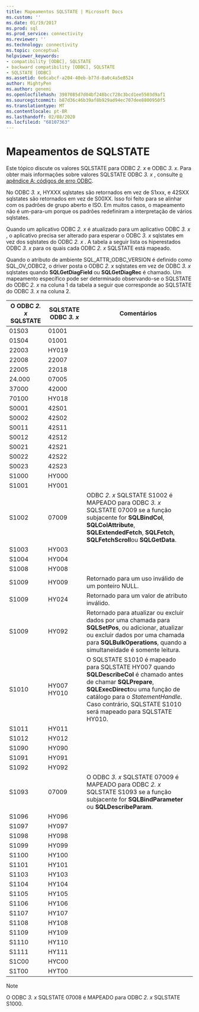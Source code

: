 ```yaml
---
title: Mapeamentos SQLSTATE | Microsoft Docs
ms.custom: ''
ms.date: 01/19/2017
ms.prod: sql
ms.prod_service: connectivity
ms.reviewer: ''
ms.technology: connectivity
ms.topic: conceptual
helpviewer_keywords:
- compatibility [ODBC], SQLSTATE
- backward compatibility [ODBC], SQLSTATE
- SQLSTATE [ODBC]
ms.assetid: 6e6cabcf-a204-40eb-b77d-8a0c4a5e8524
author: MightyPen
ms.author: genemi
ms.openlocfilehash: 3987085d7d04bf248bcc728c3bcd1ee5503d9af1
ms.sourcegitcommit: b87d36c46b39af8b929ad94ec707dee8800950f5
ms.translationtype: MT
ms.contentlocale: pt-BR
ms.lasthandoff: 02/08/2020
ms.locfileid: "68107363"
---
```

# <a name="sqlstate-mappings"></a>Mapeamentos de SQLSTATE
Este tópico discute os valores SQLSTATE para ODBC *2. x* e ODBC *3. x*. Para obter mais informações sobre valores SQLSTATE ODBC *3. x* , consulte [o apêndice A: códigos de erro ODBC](../../../odbc/reference/appendixes/appendix-a-odbc-error-codes.md).  
  
 No ODBC *3. x*, HYXXX sqlstates são retornados em vez de S1xxx, e 42SXX sqlstates são retornados em vez de S00XX. Isso foi feito para se alinhar com os padrões de grupo aberto e ISO. Em muitos casos, o mapeamento não é um-para-um porque os padrões redefiniram a interpretação de vários sqlstates.  
  
 Quando um aplicativo ODBC *2. x* é atualizado para um aplicativo ODBC *3. x* , o aplicativo precisa ser alterado para esperar o ODBC *3. x* sqlstates em vez dos sqlstates do ODBC *2. x* . A tabela a seguir lista os hiperestados ODBC *3. x* para os quais cada ODBC *2. x* SQLSTATE está mapeado.  
  
 Quando o atributo de ambiente SQL_ATTR_ODBC_VERSION é definido como SQL_OV_ODBC2, o driver posta o ODBC *2. x* sqlstates em vez de ODBC *3. x* sqlstates quando **SQLGetDiagField** ou **SQLGetDiagRec** é chamado. Um mapeamento específico pode ser determinado observando-se o SQLSTATE do ODBC *2. x* na coluna 1 da tabela a seguir que corresponde ao SQLSTATE do ODBC *3. x* na coluna 2.  
  
|O ODBC *2. x* SQLSTATE|SQLSTATE ODBC *3. x*|Comentários|  
|-------------------------|-------------------------|--------------|  
|01S03|01001||  
|01S04|01001||  
|22003|HY019||  
|22008|22007||  
|22005|22018||  
|24.000|07005||  
|37000|42000||  
|70100|HY018||  
|S0001|42S01||  
|S0002|42S02||  
|S0011|42S11||  
|S0012|42S12||  
|S0021|42S21||  
|S0022|42S22||  
|S0023|42S23||  
|S1000|HY000||  
|S1001|HY001||  
|S1002|07009|ODBC *2. x* SQLSTATE S1002 é MAPEADO para ODBC *3. x* SQLSTATE 07009 se a função subjacente for **SQLBindCol**, **SQLColAttribute**, **SQLExtendedFetch**, **SQLFetch**, **SQLFetchScroll**ou **SQLGetData**.|  
|S1003|HY003||  
|S1004|HY004||  
|S1008|HY008||  
|S1009|HY009|Retornado para um uso inválido de um ponteiro NULL.|  
|S1009|HY024|Retornado para um valor de atributo inválido.|  
|S1009|HY092|Retornado para atualizar ou excluir dados por uma chamada para **SQLSetPos**, ou adicionar, atualizar ou excluir dados por uma chamada para **SQLBulkOperations**, quando a simultaneidade é somente leitura.|  
|S1010|HY007 HY010|O SQLSTATE S1010 é mapeado para SQLSTATE HY007 quando **SQLDescribeCol** é chamado antes de chamar **SQLPrepare**, **SQLExecDirect**ou uma função de catálogo para o *StatementHandle*. Caso contrário, SQLSTATE S1010 será mapeado para SQLSTATE HY010.|  
|S1011|HY011||  
|S1012|HY012||  
|S1090|HY090||  
|S1091|HY091||  
|S1092|HY092||  
|S1093|07009|O ODBC *3. x* SQLSTATE 07009 é MAPEADO para ODBC *2. x* SQLSTATE S1093 se a função subjacente for **SQLBindParameter** ou **SQLDescribeParam**.|  
|S1096|HY096||  
|S1097|HY097||  
|S1098|HY098||  
|S1099|HY099||  
|S1100|HY100||  
|S1101|HY101||  
|S1103|HY103||  
|S1104|HY104||  
|S1105|HY105||  
|S1106|HY106||  
|S1107|HY107||  
|S1108|HY108||  
|S1109|HY109||  
|S1110|HY110||  
|S1111|HY111||  
|S1C00|HYC00||  
|S1T00|HYT00||  
  
> [!NOTE]  
>  O ODBC *3. x* SQLSTATE 07008 é MAPEADO para ODBC *2. x* SQLSTATE S1000.
